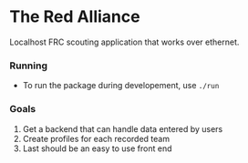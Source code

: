 # The Red Alliance

Localhost FRC scouting application that works over ethernet.

### Running

- To run the package during developement, use `./run`

### Goals

1. Get a backend that can handle data entered by users
2. Create profiles for each recorded team
3. Last should be an easy to use front end
